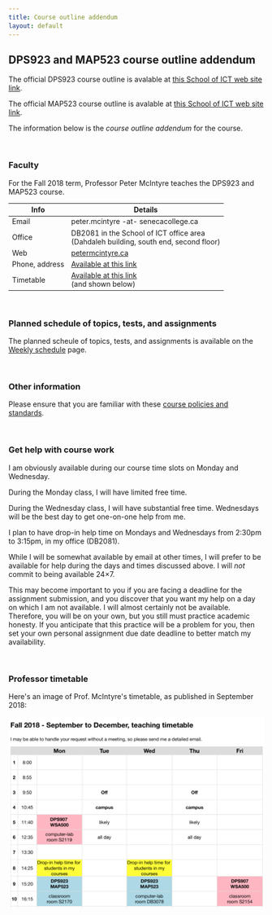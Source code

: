 ```yaml
---
title: Course outline addendum
layout: default
---
```


## DPS923 and MAP523 course outline addendum

The official DPS923 course outline is avalable at [this School of ICT web site link](https://ict.senecacollege.ca/course/dps923). 

The official MAP523 course outline is avalable at [this School of ICT web site link](https://ict.senecacollege.ca/course/map523). 

The information below is the *course outline addendum* for the course.

<br>

### Faculty

For the Fall 2018 term, Professor Peter McIntyre teaches the DPS923 and MAP523 course. 

Info | Details
--- | ---
Email | peter.mcintyre -at- senecacollege.ca
Office | DB2081 in the School of ICT office area<br>(Dahdaleh building, south end, second floor)
Web | [petermcintyre.ca](http://petermcintyre.ca)
Phone, address | [Available at this link](https://petermcintyre.com/welcome/contact/)
Timetable | [Available at this link](https://petermcintyre.com/welcome/contact/)<br>(and shown below)

<br>

### Planned schedule of topics, tests, and assignments

The planned scheule of topics, tests, and assignments is available on the [Weekly schedule](weekly-schedule) page. 

<br>

### Other information

Please ensure that you are familiar with these [course policies and standards](https://dps923.github.io/fall2018/policies).

<br>

### Get help with course work

I am obviously available during our course time slots on Monday and Wednesday.

During the Monday class, I will have limited free time.

During the Wednesday class, I will have substantial free time. Wednesdays will be the best day to get one-on-one help from me.

I plan to have drop-in help time on Mondays and Wednesdays from 2:30pm to 3:15pm, in my office (DB2081).

While I will be somewhat available by email at other times, I will prefer to be available for help during the days and times discussed above. I will *not* commit to being available 24×7.

This may become important to you if you are facing a deadline for the assignment submission, and you discover that you want my help on a day on which I am not available. I will almost certainly not be available. Therefore, you will be on your own, but you still must practice academic honesty. If you anticipate that this practice will be a problem for you, then set your own personal assignment due date deadline to better match my availability.

<br>

### Professor timetable

Here's an image of Prof. McIntyre's timetable, as published in September 2018:

![Timetable](media/mcintyre-timetable-v1.png)

<br>
